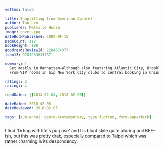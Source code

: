 ```yaml
---
vetted: false

title: Shoplifting from American Apparel
author: Tao Lin
publisher: Melville House
image: cover.jpg
dateBookPublished: 2009-09-15
pageCount: 112
bookHeight: 198
goodreadsReviewId: 2284574377
isbn13: 9781933633787

summary: |
  Set mostly in Manhattan—although also featuring Atlantic City, Brooklyn, GMail Chat, and Gainsville, Florida—this autobiographical novella, spanning two years in the life of a young writer with a cultish following, has been described by the author as “A shoplifting book about vague relationships,” “2 parts shoplifting arrest, 5 parts vague relationship issues,” and “An ultimately life-affirming book about how the unidirectional nature of time renders everything beautiful and sad.”
  From VIP rooms in hip New York City clubs to central booking in Chinatown, from New York University’ s Bobst Library to a bus in someone’s backyard in a college-town in Florida, from Bret Easton Ellis to Lorrie Moore, and from Moby to Ghost Mice, it explores class, culture, and the arts in all their American forms through the funny, journalistic, and existentially-minded narrative of someone trying to both “not be a bad person” and “find some kind of happiness or something,” while he is driven by his failures and successes at managing his art, morals, finances, relationships, loneliness, confusion, boredom, future, and depression.

rating5: 2
rating7: 2

readDates: [[2018-02-04, 2018-02-05]]

dateRated: 2018-02-05
dateReviewed: 2018-02-05

tags: [sub-ennui, genre-contemporary, type-fiction, form-paperback]
---
```


I find 'flirting with life's purpose' and his blunt style quite alluring and BEE-ish, but this was pretty drab, especially compared to Taipei which was rather charming in its despondency.
